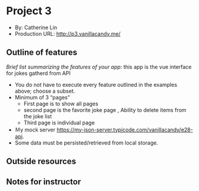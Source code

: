 
# Project 3

- By: Catherine Lin
- Production URL: <http://p3.vanillacandy.me/>

## Outline of features

_Brief list summarizing the features of your app_: this app is the vue interface for jokes gatherd from API

- You do not have to execute every feature outlined in the examples above; choose a subset.
- Minimum of 3 “pages” 
    - First page is to show all pages  
    - second page is the favorite joke page , Ability to delete items from the joke list  
    - Third page is individual page 
- Ｍy mock server https://my-json-server.typicode.com/vanillacandy/e28-api. 
- Some data must be persisted/retrieved from local storage.




## Outside resources


## Notes for instructor

